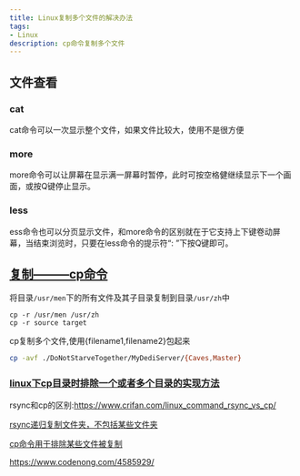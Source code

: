 ```yaml
---
title: Linux复制多个文件的解决办法
tags:
- Linux
description: cp命令复制多个文件
---
```




## 文件查看

### cat

cat命令可以一次显示整个文件，如果文件比较大，使用不是很方便

### more

more命令可以让屏幕在显示满一屏幕时暂停，此时可按空格健继续显示下一个画面，或按Q键停止显示。

### less

ess命令也可以分页显示文件，和more命令的区别就在于它支持上下键卷动屏幕，当结束浏览时，只要在less命令的提示符“: ”下按Q键即可。



## [复制———cp命令](https://wangchujiang.com/linux-command/c/cp.html)

将目录`/usr/men`下的所有文件及其子目录复制到目录`/usr/zh`中

```shell
cp -r /usr/men /usr/zh
cp -r source target
```

cp复制多个文件,使用{filename1,filename2}包起来

```bash
cp -avf ./DoNotStarveTogether/MyDediServer/{Caves,Master}
```

### [linux下cp目录时排除一个或者多个目录的实现方法](https://www.cnblogs.com/hubavyn/p/5452039.html)

rsync和cp的区别:https://www.crifan.com/linux_command_rsync_vs_cp/

[rsync递归复制文件夹，不包括某些文件夹](https://www.it-swarm.dev/zh/bash/%E9%80%92%E5%BD%92%E5%A4%8D%E5%88%B6%E6%96%87%E4%BB%B6%E5%A4%B9%EF%BC%8C%E4%B8%8D%E5%8C%85%E6%8B%AC%E6%9F%90%E4%BA%9B%E6%96%87%E4%BB%B6%E5%A4%B9/968416316/)

[cp命令用于排除某些文件被复制](https://www.it-swarm.dev/zh/command-line/cp命令用于排除某些文件被复制/961610596/)

https://www.codenong.com/4585929/

